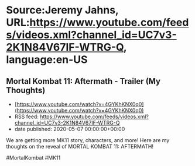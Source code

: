 # Source:Jeremy Jahns, URL:https://www.youtube.com/feeds/videos.xml?channel_id=UC7v3-2K1N84V67IF-WTRG-Q, language:en-US

## Mortal Kombat 11: Aftermath - Trailer (My Thoughts)
 - [https://www.youtube.com/watch?v=4GYKhKNX0q0](https://www.youtube.com/watch?v=4GYKhKNX0q0)
 - RSS feed: https://www.youtube.com/feeds/videos.xml?channel_id=UC7v3-2K1N84V67IF-WTRG-Q
 - date published: 2020-05-07 00:00:00+00:00

We are getting more MK11 story, characters, and more! Here are my thoughts on the reveal of MORTAL KOMBAT 11: AFTERMATH!

#MortalKombat #MK11

